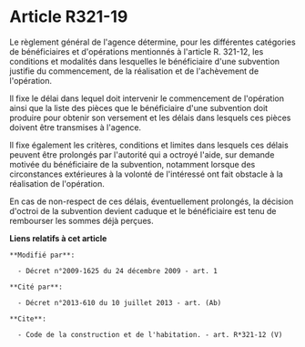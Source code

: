 # Article R321-19

Le règlement général de l'agence détermine, pour les différentes catégories de bénéficiaires et d'opérations mentionnés à
l'article R. 321-12, les conditions et modalités dans lesquelles le bénéficiaire d'une subvention justifie du commencement,
de la réalisation et de l'achèvement de l'opération. 

Il fixe le délai dans lequel doit intervenir le commencement de l'opération ainsi que la liste des pièces que le bénéficiaire
d'une subvention doit produire pour obtenir son versement et les délais dans lesquels ces pièces doivent être transmises à
l'agence. 

Il fixe également les critères, conditions et limites dans lesquels ces délais peuvent être prolongés par l'autorité qui a
octroyé l'aide, sur demande motivée du bénéficiaire de la subvention, notamment lorsque des circonstances extérieures à la
volonté de l'intéressé ont fait obstacle à la réalisation de l'opération. 

En cas de non-respect de ces délais, éventuellement prolongés, la décision d'octroi de la subvention devient caduque et le
bénéficiaire est tenu de rembourser les sommes déjà perçues.

**Liens relatifs à cet article**

	**Modifié par**:

	  - Décret n°2009-1625 du 24 décembre 2009 - art. 1

	**Cité par**:

	  - Décret n°2013-610 du 10 juillet 2013 - art. (Ab)

	**Cite**:

	  - Code de la construction et de l'habitation. - art. R*321-12 (V)
